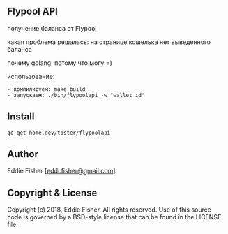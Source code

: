 ## Flypool API

получение баланса от Flypool

какая проблема решалась: на странице кошелька нет выведенного баланса

почему golang: потому что могу =)

использование:

    - компилируем: make build
    - запускаем: ./bin/flypoolapi -w "wallet_id"

## Install

    go get home.dev/toster/flypoolapi

## Author

Eddie Fisher [eddi.fisher@gmail.com]

## Copyright & License

Copyright (c) 2018, Eddie Fisher.
All rights reserved.
Use of this source code is governed by a BSD-style license that can be
found in the LICENSE file.
